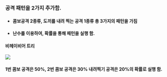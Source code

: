 ### 공격 패턴을 2가지 추가함.
+ #### 콤보공격 2종류, 도끼를 내려 찍는 공격 1종류 총 3가지의 패턴을 가짐
+ #### 난수를 이용하여, 확률을 통해 패턴을 실행 함.

#### 비헤이비어 트리
![](https://github.com/kimeorua/portfolio/blob/main/img/AI%EA%B3%B5%EA%B2%A9%EC%B6%94%EA%B0%80.PNG?raw=true)
#### 1번 콤보 공격은 50%, 2번 콤보 공격은 30% 내려찍기 공격은 20%의 확률로 실행 함.

